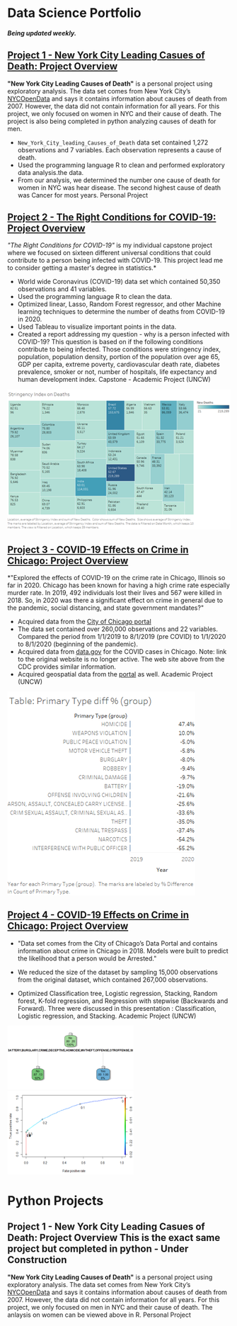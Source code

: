 # Data Science Portfolio 
##### Being updated weekly.

## [Project 1 - New York City Leading Casues of Death: Project Overview](https://github.com/pmb-7684/New-York-City-Leading-Causes-of-Death#readme)
**"New York City Leading Causes of Death"** is a personal project using exploratory analysis. The data set comes from New York City’s [NYCOpenData](https://opendata.cityofnewyork.us/) and says it contains information about causes of death from 2007. However, the data did not contain information for all years. For this project, we only focused on women in NYC and their cause of death.  The project is also being completed in python analyzing causes of death for men.

* `New_York_City_leading_Causes_of_Death` data set contained 1,272 observations and 7 variables. Each observation represents a cause of death.
* Used the programming language R to clean and performed exploratory data analysis.the data.
* From our analysis, we determined the number one cause of death for women in NYC was hear disease.  The second highest cause of death was Cancer for most years.
Personal Project

## [Project 2 - The Right Conditions for COVID-19: Project Overview](https://github.com/pmb-7684/BAN-530-Graduate-Capstone-Project/blob/main/BAN%20Week%206%20-%20Final%20Report_pmbailey.pdf) 
*"The Right Conditions for COVID-19"* is my individual capstone project where we focused on sixteen different universal conditions that could contribute to a person being infected with COVID-19. This project lead me to consider getting a master's degree in statistics.*

* World wide Coronavirus (COVID-19) data set which contained 50,350 observations and 41 variables.
* Used the programming language R to clean the data.
* Optimized linear, Lasso, Random Forest regressor, and other Machine learning techniques to determine the number of deaths from COVID-19 in 2020.
* Used Tableau to visualize important points in the data.
* Created a report addressing my question - why is a person infected with COVID-19? This question is based on if the following conditions contribute to being infected.  Those conditions were stringency index, population, population density, portion of the population over age 65, GDP per capita, extreme poverty, cardiovascular death rate, diabetes prevalence, smoker or not, number of hospitals, life expectancy and human development index. 
Capstone - Academic Project (UNCW)
                                                                                                                               
![](/images/StngencyIndex.png)


## [Project 3 - COVID-19 Effects on Crime in Chicago: Project Overview](https://github.com/pmb-7684/MIS-505-Data-Visualization/blob/main/Chicago-%20Final%20Project%2008.16.2020%20PMBailey.pdf)
*"Explored the effects of COVID-19 on the crime rate in Chicago, Illinois so far in 2020.  Chicago has been known for having a high crime rate especially murder rate.  In 2019, 492 individuals lost their lives and 567 were killed in 2018.  So, in 2020 was there a significant effect on crime in general due to the pandemic, social distancing, and state government mandates?"  

* Acquired data from the [City of Chicago portal](https://data.cityofchicago.org/Public-Safety/Crimes-2019/w98m-zvie)
* The data set contained over 260,000 observations and 22 variables. Compared the period from 1/1/2019 to 8/1/2019 (pre COVID) to 1/1/2020 to 8/1/2020 (beginning of the pandemic).
* Acquired data from [data.gov](https://covid.cdc.gov/covid-data-tracker/#county-view?list_select_state=Illinois&data-type=CommunityLevels&list_select_county=17031) for the COVID cases in Chicago. Note: link to the original website is no longer active.  The web site above from the CDC provides similar information.
* Acquired geospatial data from the [portal](https://data.cityofchicago.org/Public-Safety/Boundaries-Police-Districts-current-/fthy-xz3r) as well.
Academic Project (UNCW)

![](/images/primaryTypeDIff.png)

## [Project 4 - COVID-19 Effects on Crime in Chicago: Project Overview](https://github.com/pmb-7684/BAN-502-Course-Files)
* "Data set comes from the City of Chicago’s Data Portal and contains information about crime in Chicago in 2018. Models were built to predict the likelihood that a person would be Arrested."

* We reduced the size of the dataset by sampling 15,000 observations from the original dataset, which contained 267,000 observations. 
* Optimized Classification tree, Logistic regression, Stacking, Random forest, K-fold regression, and Regression with stepwise (Backwards and Forward). Three were discussed in this presentation : Classification, Logistic regression, and Stacking.
Academic Project (UNCW)

![](/images/Classification.png)
![](/images/logistic.png)



# Python Projects

## Project 1 - New York City Leading Casues of Death: Project Overview  **This is the exact same project but completed in python - Under Construction**
**"New York City Leading Causes of Death"** is a personal project using exploratory analysis. The data set comes from New York City’s [NYCOpenData](https://opendata.cityofnewyork.us/) and says it contains information about causes of death from 2007. However, the data did not contain information for all years. For this project, we only focused on men in NYC and their cause of death.  The anlaysis on women can be viewed above in R.
Personal Project


